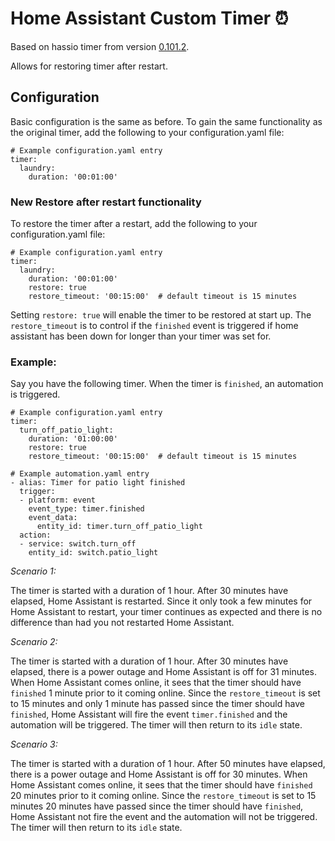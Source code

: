 # Home Assistant Custom Timer :alarm_clock:
Based on hassio timer from version [0.101.2](https://github.com/home-assistant/home-assistant/releases/tag/0.101.2).

Allows for restoring timer after restart.

## Configuration
Basic configuration is the same as before. To gain the same functionality as the original timer, add the following to your configuration.yaml file:

    # Example configuration.yaml entry
    timer:
      laundry:
        duration: '00:01:00'

### New Restore after restart functionality
To restore the timer after a restart, add the following to your configuration.yaml file:

    # Example configuration.yaml entry
    timer:
      laundry:
        duration: '00:01:00'
        restore: true
        restore_timeout: '00:15:00'  # default timeout is 15 minutes

Setting `restore: true` will enable the timer to be restored at start up. The `restore_timeout` is to control if the `finished` event is triggered if home assistant has been down for longer than your timer was set for.

### Example:

Say you have the following timer. When the timer is `finished`, an automation is triggered.

    # Example configuration.yaml entry
    timer:
      turn_off_patio_light:
        duration: '01:00:00'
        restore: true
        restore_timeout: '00:15:00'  # default timeout is 15 minutes

    # Example automation.yaml entry
    - alias: Timer for patio light finished
      trigger:
      - platform: event
        event_type: timer.finished
        event_data:
          entity_id: timer.turn_off_patio_light
      action:
      - service: switch.turn_off
        entity_id: switch.patio_light

_Scenario 1:_

The timer is started with a duration of 1 hour. After 30 minutes have elapsed, Home Assistant is restarted. Since it only took a few minutes for Home Assistant to restart, your timer continues as expected and there is no difference than had you not restarted Home Assistant.

_Scenario 2:_
 
The timer is started with a duration of 1 hour. After 30 minutes have elapsed, there is a power outage and Home Assistant is off for 31 minutes. When Home Assistant comes online, it sees that the timer should have `finished` 1 minute prior to it coming online. Since the `restore_timeout` is set to 15 minutes and only 1 minute has passed since the timer should have `finished`, Home Assistant will fire the event `timer.finished` and the automation will be triggered. The timer will then return to its `idle` state.

_Scenario 3:_
 
The timer is started with a duration of 1 hour. After 50 minutes have elapsed, there is a power outage and Home Assistant is off for 30 minutes. When Home Assistant comes online, it sees that the timer should have `finished` 20 minutes prior to it coming online. Since the `restore_timeout` is set to 15 minutes 20 minutes have passed since the timer should have `finished`, Home Assistant not fire the event and the automation will not be triggered. The timer will then return to its `idle` state.